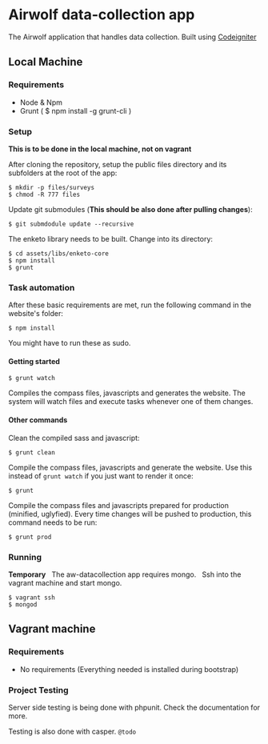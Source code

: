 # Airwolf data-collection app

The Airwolf application that handles data collection. 
Built using [Codeigniter](http://ellislab.com/codeigniter)

## Local Machine
### Requirements
- Node & Npm
- Grunt ( $ npm install -g grunt-cli )

### Setup
**This is to be done in the local machine, not on vagrant**

After cloning the repository, setup the public files directory and its subfolders at the root of the app:
```
$ mkdir -p files/surveys
$ chmod -R 777 files
```

Update git submodules (**This should be also done after pulling changes**):
```
$ git submdodule update --recursive
```
The enketo library needs to be built. Change into its directory:
```
$ cd assets/libs/enketo-core
$ npm install
$ grunt
```

### Task automation
After these basic requirements are met, run the following command in the website's folder:
```
$ npm install
```
You might have to run these as sudo.

#### Getting started
```
$ grunt watch
```
Compiles the compass files, javascripts and generates the website.
The system will watch files and execute tasks whenever one of them changes.

#### Other commands
Clean the compiled sass and javascript:
```
$ grunt clean
```

Compile the compass files, javascripts and generate the website. Use this instead of ```grunt watch``` if you just want to render it once:
```
$ grunt
```

Compile the compass files and javascripts prepared for production (minified, uglyfied). Every time changes will be pushed to production, this command needs to be run:
```
$ grunt prod
```

### Running
**Temporary**  
The aw-datacollection app requires mongo.  
Ssh into the vagrant machine and start mongo.
```
$ vagrant ssh
$ mongod
```

## Vagrant machine

### Requirements
- No requirements (Everything needed is installed during bootstrap)

### Project Testing
Server side testing is being done with phpunit. 
Check the documentation for more.

Testing is also done with casper.
`@todo`